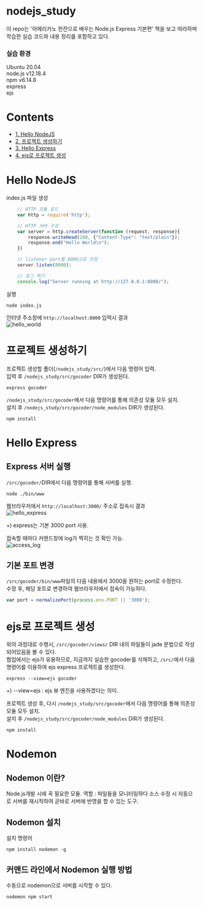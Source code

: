 # nodejs_study
이 repo는 '아메리카노 한잔으로 배우는 Node.js Express 기본편' 책을 보고 따라하며 학습한 실습 코드와 내용 정리를 포함하고 있다.  

### 실습 환경
Ubuntu 20.04  
node.js v12.18.4  
npm v6.14.8  
express  
ejs  

# Contents

<!--ts-->

- [1. Hello NodeJS](#hello-nodejs)
- [2. 프로젝트 생성하기](#프로젝트-생성하기)
- [3. Hello Express](#hello-express)
- [4. ejs로 프로젝트 생성](#ejs로-프로젝트-생성)
<!--te-->

# Hello NodeJS

index.js 파일 생성  
```javascript
    // HTTP 모듈 로드
    var http = require('http');

    // HTTP 서버 구성
    var server = http.createServer(function (request, response){
        response.writeHead(200, {"Content-Type": "text/plain"});
        response.end("Hello World\n");
    }) 

    // listener port를 8000으로 지정
    server.listen(8000);

    // 로그 찍기
    console.log("Server running at http://127.0.0.1:8000/");
```

실행
```shell
node index.js
```

인터넷 주소창에 `http://localhost:8000` 입력시 결과  
![hello_world](https://user-images.githubusercontent.com/59961690/94358469-27795400-00dc-11eb-865a-3fd23b5184bc.png)  


# 프로젝트 생성하기
프로젝트 생성할 폴더(`/nodejs_study/src/`)에서 다음 명령어 입력.  
입력 후 `/nodejs_study/src/gocoder` DIR가 생성된다.
```shell
express gocoder
```

`/nodejs_study/src/gocoder`에서 다음 명령어를 통해 의존성 모듈 모두 설치.  
설치 후 `/nodejs_study/src/gocoder/node_modules` DIR가 생성된다.
```shell
npm install
```

# Hello Express
## Express 서버 실행
`/src/gocoder/`DIR에서 다음 명령어를 통해 서버를 실행.  
```shell
node ./bin/www
```

웹브라우저에서 `http://localhost:3000/` 주소로 접속시 결과  
![hello_express](https://user-images.githubusercontent.com/59961690/94359036-af149200-00df-11eb-86aa-6f1ee66b8eba.png)  

+) express는 기본 3000 port 사용.   

접속할 때마다 커맨드창에 log가 찍히는 것 확인 가능.  
![access_log](https://user-images.githubusercontent.com/59961690/94359089-f733b480-00df-11eb-83ad-939b843877c8.png)  


## 기본 포트 변경
`/src/gocoder/bin/www`파일의 다음 내용에서 3000을 원하는 port로 수정한다.  
수정 후, 해당 포트로 변경하여 웹브라우저에서 접속이 가능하다.  
```javascript
var port = normalizePort(process.env.PORT || '3000');
```

# ejs로 프로젝트 생성

위의 과정대로 수행시, `/src/gocoder/views/` DIR 내의 파일들이 jade 문법으로 작성되어있음을 볼 수 있다.  
협업에서는 ejs가 유용하므로, 지금까지 실습한 gocoder를 삭제하고, `/src/`에서 다음 명령어를 이용하여 ejs express 프로젝트를 생성한다.  
```shell
express --view=ejs gocoder
```
+) --view=ejs : ejs 뷰 엔진을 사용하겠다는 의미.  

프로젝트 생성 후, 다시 `/nodejs_study/src/gocoder`에서 다음 명령어를 통해 의존성 모듈 모두 설치.  
설치 후 `/nodejs_study/src/gocoder/node_modules` DIR가 생성된다.  
```shell
npm install
```

# Nodemon
## Nodemon 이란?
Node.js개발 시에 꼭 필요한 모듈.
역할 : 파일들을 모니터링하다 소스 수정 시 자동으로 서버를 재시작하여 곧바로 서버에 반영을 할 수 있는 도구.  

## Nodemon 설치
설치 명령어
```shell
npm install nodemon -g
```

## 커맨드 라인에서 Nodemon 실행 방법
수동으로 nodemon으로 서버를 시작할 수 있다.  
```shell
nodemon npm start
```